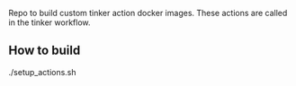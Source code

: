 Repo to build custom tinker action docker images. These actions are called in the tinker workflow.

## How to build

./setup_actions.sh
